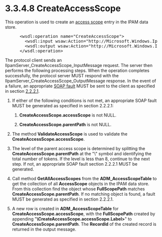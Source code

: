 <html dir="LTR" xmlns:mshelp="http://msdn.microsoft.com/mshelp" xmlns:ddue="http://ddue.schemas.microsoft.com/authoring/2003/5" xmlns:xlink="http://www.w3.org/1999/xlink" xmlns:tool="http://www.microsoft.com/tooltip">
 <body>
 <div id="header">
 <h1 class="heading">3.3.4.8 CreateAccessScope</h1>
 </div>
 <div id="mainSection">
 <div id="mainBody">
 <div id="allHistory" class="saveHistory"></div>
 <div id="sectionSection0" class="section" name="collapseableSection">
 

<p>This operation is used to create an <a href="21b4a631-8f28-420f-822f-c5f879d5046e.md#gt_acc4994e-631f-4728-9779-af93054fc4b2">access scope</a> entry in the
IPAM data store.</p>

<dl>
<dd>
<div><pre> &lt;wsdl:operation name=&quot;CreateAccessScope&quot;&gt;
   &lt;wsdl:input wsaw:Action=&quot;http://Microsoft.Windows.Ipam/IIpamServer/CreateAccessScope&quot; message=&quot;ipam:IIpamServer_CreateAccessScope_InputMessage&quot; /&gt;
   &lt;wsdl:output wsaw:Action=&quot;http://Microsoft.Windows.Ipam/IIpamServer/CreateAccessScopeResponse&quot; message=&quot;ipam:IIpamServer_CreateAccessScope_OutputMessage&quot; /&gt;
 &lt;/wsdl:operation&gt;
</pre></div>
</dd></dl>

<p>The protocol client sends an IIpamServer_CreateAccessScope_InputMessage
request. The server then performs the following processing steps. When the
operation completes successfully, the protocol server MUST respond with the
IIpamServer_CreateAccessScope_OutputMessage response. In the event of a failure,
an appropriate <a href="21b4a631-8f28-420f-822f-c5f879d5046e.md#gt_ec8728a8-1a75-426f-8767-aa1932c7c19f">SOAP fault</a>
MUST be sent to the client as specified in section <a href="a90ad88d-2468-4ac1-bbb9-8f921d15bbc8.md">2.2.2.1</a>.</p>

<ol><li><p><span> </span>If either of the
following conditions is not met, an appropriate SOAP fault MUST be generated as
specified in section 2.2.2.1:</p>

<ol><li><p><span> 
</span><b>CreateAccessScope.accessScope</b> is not NULL.</p>

</li><li><p><span> 
</span><b>CreateAccessScope.parentPath</b> is not NULL.</p>

</li></ol></li><li><p><span> </span>The method <b>ValidateAccessScope</b>
is used to validate the <b>CreateAccessScope.accessScope</b>.</p>

</li><li><p><span> </span>The level of the
parent access scope is determined by splitting the <b>CreateAccessScope.parentPath</b>
at the &quot;\&quot; symbol and identifying the total number of tokens. If the
level is less than 8, continue to the next step. If not, an appropriate SOAP
fault section 2.2.2.1<span> </span>MUST be generated.</p>

</li><li><p><span> </span>Call method <b>GetAllAccessScopes</b>
from the <b>ADM_AccessScopeTable</b> to get the collection of all <b>AccessScope</b>
objects in the IPAM data store. From this collection find the object whose <b>FullScopePath</b>
matches <b>CreateAccessScope.parentPath</b>. If no matching object is found, a
fault MUST be generated as specified in section 2.2.2.1.</p>

</li><li><p><span> </span>A new row is
created in <b>ADM_AccessScopeTable</b> for <b>CreateAccessScope.accessScope</b>,
with the <b>FullScopePath</b> created by appending &quot;<b>\CreateAccessScope.accessScope.Label&gt;</b>&quot;
to <b>CreateAccessScope.parentPath</b>. The <b>RecordId</b> of the created
record is returned in the output message.</p>

</li></ol>
 </div>
 </div>
 </div>
 </body>
</html>